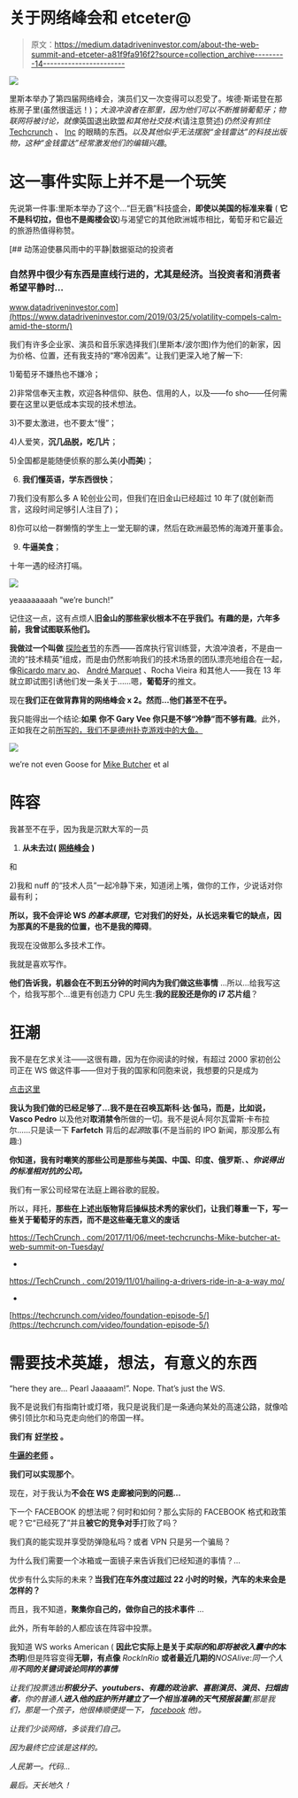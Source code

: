 # 关于网络峰会和 etceter@

> 原文：<https://medium.datadriveninvestor.com/about-the-web-summit-and-etceter-a81f9fa916f2?source=collection_archive---------14----------------------->

![](img/6a668106bb8695308be5ffac419a200a.png)

里斯本举办了第四届网络峰会，演员们又一次变得可以忍受了。埃德·斯诺登在那栋房子里(虽然很遥远！)；*大浪冲浪者在那里，因为他们可以不断推销葡萄牙；物联网将被讨论，就像*英国退出欧盟*和其他社交技术*(请注意赘述)*仍然没有抓住* [Techcrunch](https://techcrunch.com/) *、* [Inc](https://www.inc.com/) 的眼睛的东西。*以及其他似乎无法摆脱“金钱雷达”的科技出版物，这种“金钱雷达”经常激发他们的编辑兴趣*。

# 这一事件实际上并不是一个玩笑

先说第一件事:里斯本举办了这个…“巨无霸”科技盛会，**即使以美国的标准来看** ( **它不是科切拉，但也不是阁楼会议**)与渴望它的其他欧洲城市相比，葡萄牙和它最近的旅游热值得称赞。

[](https://www.datadriveninvestor.com/2019/03/25/volatility-compels-calm-amid-the-storm/) [## 动荡迫使暴风雨中的平静|数据驱动的投资者

### 自然界中很少有东西是直线行进的，尤其是经济。当投资者和消费者希望平静时…

www.datadriveninvestor.com](https://www.datadriveninvestor.com/2019/03/25/volatility-compels-calm-amid-the-storm/) 

我们有许多企业家、演员和音乐家选择我们(里斯本/波尔图)作为他们的新家，因为价格、位置，还有我支持的“寒冷因素”。让我们更深入地了解一下:

1)葡萄牙不嫌热也不嫌冷；

2)非常信奉天主教，欢迎各种信仰、肤色、信用的人，以及——fo sho——任何需要在这里以更低成本实现的技术想法。

3)不要太激进，也不要太“慢”；

4)人爱笑，**沉几品脱，吃几片**；

5)全国都是能随便侦察的那么美(**小而美**)；

6) **我们懂英语，学东西很快**；

7)我们没有那么多 A 轮创业公司，但我们在旧金山已经超过 10 年了(就创新而言，这段时间足够引人注目了)；

8)你可以给一群懒惰的学生上一堂无聊的课，然后在欧洲最恐怖的海滩开董事会。

9) **牛逼美食**；

十年一遇的经济打嗝。

![](img/d38b9fd3b656dd0f0f5f2750109facf3.png)

yeaaaaaaaah “we’re bunch!”

记住这一点，这有点烦人**旧金山的那些家伙根本不在乎我们。有趣的是，六年多前，我曾试图联系他们。**

**我做过一个叫做** [探险者节](https://www.youtube.com/watch?v=klUx68iXVPo)的东西——首席执行官训练营，大浪冲浪者，不是由一流的“技术精英”组成，而是由仍然影响我们的技术场景的团队漂亮地组合在一起，像[Ricardo marv ao](https://pt.linkedin.com/in/ricardomarvao)、 [André Marquet](https://pt.linkedin.com/in/marquet) 、Rocha Vieira 和其他人——我在 13 年就立即试图引诱他们发一条关于……嗯，**葡萄牙**的推文。

现在**我们正在做背靠背的网络峰会 x 2。然而…他们甚至不在乎。**

我只能得出一个结论:**如果** **你不 Gary Vee 你只是不够“冷静”而不够有趣**。此外，正如我在之前[所写的，我们不是德州扑克游戏中的大鱼。](https://medium.com/datadriveninvestor/smart-people-1-where-in-portugal-5f3dfa6a8b47)

![](img/afd265e0eb93c8336bbf7e23c647d4a1.png)

we’re not even Goose for [Mike Butcher](https://medium.com/u/47edbb50faa4?source=post_page-----a81f9fa916f2--------------------------------) et al

# 阵容

我甚至不在乎，因为我是沉默大军的一员

1) **从未去过(** [**网络峰会**](https://medium.com/u/a1fdc10b6ff6?source=post_page-----a81f9fa916f2--------------------------------) **)**

和

2)我和 nuff 的“技术人员”一起冷静下来，知道闭上嘴，做你的工作，少说话对你最有利；

**所以，我不会评论 WS *的基本原理*，它对我们的好处，从长远来看它的缺点，因为那真的不是我的位置，也不是我的障碍**。

我现在没做那么多技术工作。

我就是喜欢写作。

**他们告诉我，机器会在不到五分钟的时间内为我们做这些事情** …所以…给我写这个，给我写那个…谁更有创造力 CPU 先生:**我的屁股还是你的 i7 芯片组**？

# **狂潮**

我不是在乞求关注——这很有趣，因为在你阅读的时候，有超过 2000 家初创公司正在 WS 做这件事——但对于我的国家和同胞来说，我想要的只是成为

[点击这里](https://images.fastcompany.net/image/upload/w_1153,ar_16:9,c_fill,g_auto,f_auto,q_auto,fl_lossy/fc/3058730-poster-p-1-how-to-get-your-employer-to-finally-recognize-your-potential.jpg)

**我认为我们做的已经足够了…我不是在召唤瓦斯科·达·伽马，而是，**比如说**，Vasco Pedro** 以及他对**取消禁令**所做的一切。我不是说Á·阿尔瓦雷斯·卡布拉尔……只是读一下 **Farfetch** 背后的*起源*故事(不是当前的 IPO 新闻，那没那么有趣:)

**你知道，我有时嘲笑的那些公司是那些与美国、中国、印度、俄罗斯**、**、*你说得出的标准相对抗的公司。***

我们有一家公司经常在法庭上踢谷歌的屁股。

所以，拜托，**那些在上述出版物背后操纵技术秀的家伙们，让我们尊重一下，写一些关于葡萄牙的东西，而不是这些毫无意义的废话**

[https://TechCrunch . com/2017/11/06/meet-techcrunchs-Mike-butcher-at-web-summit-on-Tuesday/](https://techcrunch.com/2017/11/06/meet-techcrunchs-mike-butcher-at-web-summit-on-tuesday/)

+

[https://TechCrunch . com/2019/11/01/hailing-a-drivers-ride-in-a-a-way mo/](https://techcrunch.com/2019/11/01/hailing-a-driverless-ride-in-a-waymo/)

+

[https://techcrunch.com/video/foundation-episode-5/](https://techcrunch.com/video/foundation-episode-5/)

# 需要技术英雄，想法，有意义的东西

“here they are… Pearl Jaaaaam!”. Nope. That’s just the WS.

我不是说我们有指南针或灯塔，我只是说我们是一条通向某处的高速公路，就像哈佛引领比尔和马克走向他们的帝国一样。

**我们有** [**好学校**](https://lisbondigitalschool.com/) **。**

[**牛逼的老师**](https://www.kellogg.northwestern.edu/faculty/directory/rebelo_sergio.aspx) **。**

**我们可以实现那个**。

现在，对于我认为**不会在 WS 走廊被问到的问题…**

下一个 FACEBOOK 的想法呢？何时和如何？那么实际的 FACEBOOK 格式和政策呢？它“已经死了”并且**被它的竞争对手**打败了吗？

我们真的能实现并享受防弹隐私吗？或者 VPN 只是另一个骗局？

为什么我们需要一个冰箱或一面镜子来告诉我们已经知道的事情？…

优步有什么实际的未来？**当我们在车外度过超过 22 小时的时候，汽车的未来会是怎样的？**

而且，我不知道，**聚集你自己的，做你自己的技术事件** …

此外，所有年龄的人都应该在阵容中投票。

我知道 WS works American ( **因此它实际上是关于*实际的*和*即将被收入囊中的*本杰明**)但是阵容变得**无聊，有点像** *RockInRio* **或者最近几期的***NOSAlive*:*同一个人用**不同的关键词谈论同样的事情***

*让我们投票选出**积极分子、youtubers、有趣的政治家、喜剧演员、演员、扫烟囱者**，你的普通人**进入他的庇护所并建立了一个相当准确的天气预报装置**(那是我们，那是一个孩子，他很棒顺便提一下， [facebook](http://www.facebook.com) 他)。*

*让我们少谈网络，多谈我们自己。*

*因为最终它应该是这样的。*

*人民第一。代码…*

*最后。天长地久！*